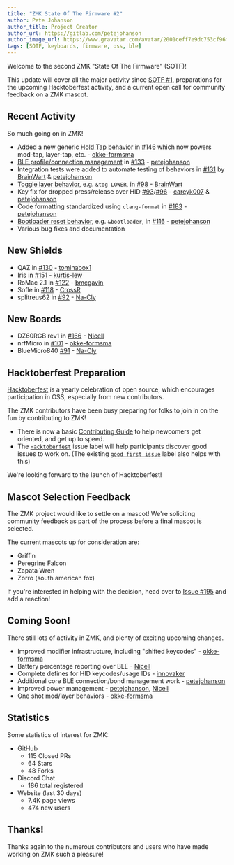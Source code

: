 ```yaml
---
title: "ZMK State Of The Firmware #2"
author: Pete Johanson
author_title: Project Creator
author_url: https://gitlab.com/petejohanson
author_image_url: https://www.gravatar.com/avatar/2001ceff7e9dc753cf96fcb2e6f41110
tags: [SOTF, keyboards, firmware, oss, ble]
---
```


Welcome to the second ZMK "State Of The Firmware" (SOTF)!

This update will cover all the major activity since [SOTF #1](/blog/2020/08/12/zmk-sotf-1), preparations for the upcoming
Hacktoberfest activity, and a current open call for community feedback on a ZMK mascot.

## Recent Activity

So much going on in ZMK!

- Added a new generic [Hold Tap behavior](https://zmkfirmware.dev/docs/behaviors/hold-tap)
  in [#146](https://github.com/zmkfirmware/zmk/pull/146) which now powers mod-tap, layer-tap, etc. - [okke-formsma]
- [BLE profile/connection management](https://zmkfirmware.dev/docs/behaviors/bluetooth)
  in [#133](https://github.com/zmkfirmware/zmk/pull/133) - [petejohanson]
- Integration tests were added to automate testing of behaviors in [#131](https://github.com/zmkfirmware/zmk/pull/131) by [BrainWart] & [petejohanson]
- [Toggle layer behavior](https://zmkfirmware.dev/docs/behaviors/layers#toggle-layer), e.g. `&tog LOWER`, in
  [#98](https://github.com/zmkfirmware/zmk/pull/98) - [BrainWart]
- Key fix for dropped press/release over HID [#93](https://github.com/zmkfirmware/zmk/pull/93)/[#96](https://github.com/zmkfirmware/zmk/pull/96) - [careyk007](https://github.com/careyk007) & [petejohanson]
- Code formatting standardized using `clang-format` in [#183](https://github.com/zmkfirmware/zmk/pull/183) - [petejohanson]
- [Bootloader reset behavior](https://zmkfirmware.dev/docs/behaviors/reset#bootloader-reset), e.g. `&bootloader`, in [#116](https://github.com/zmkfirmware/zmk/pull/116) - [petejohanson]
- Various bug fixes and documentation

## New Shields

- QAZ in [#130](https://github.com/zmkfirmware/zmk/pull/130) - [tominabox1](https://github.com/tominabox1)
- Iris in [#151](https://github.com/zmkfirmware/zmk/pull/151) - [kurtis-lew](https://github.com/kurtis-lew)
- RoMac 2.1 in [#122](https://github.com/zmkfirmware/zmk/pull/122) - [bmcgavin](https://github.com/bmcgavin)
- Sofle in [#118](https://github.com/zmkfirmware/zmk/pull/118) - [CrossR](https://github.com/CrossR)
- splitreus62 in [#92](https://github.com/zmkfirmware/zmk/pull/92) - [Na-Cly](https://github.com/Na-Cly)

## New Boards

- DZ60RGB rev1 in [#166](https://github.com/zmkfirmware/zmk/pull/166) - [Nicell]
- nrfMicro in [#101](https://github.com/zmkfirmware/zmk/pull/101) - [okke-formsma]
- BlueMicro840 [#91](https://github.com/zmkfirmware/zmk/pull/91) - [Na-Cly](https://github.com/Na-Cly)

## Hacktoberfest Preparation

[Hacktoberfest](https://hacktoberfest.digitalocean.com/) is a yearly celebration of open source,
which encourages participation in OSS, especially from new contributors.

The ZMK contributors have been busy preparing for folks to join in on the fun by contributing to
ZMK!

- There is now a basic [Contributing Guide](https://github.com/zmkfirmware/zmk/blob/main/CONTRIBUTING.md) to help newcomers get oriented, and get up to speed.
- The [`Hacktoberfest`](https://github.com/zmkfirmware/zmk/issues?q=is%3Aissue+is%3Aopen+label%3AHacktoberfest)
  issue label will help participants discover good issues to work on.
  (The existing [`good first issue`](https://github.com/zmkfirmware/zmk/issues?q=is%3Aissue+is%3Aopen+label%3A%22good+first+issue%22) label also helps with this)

We're looking forward to the launch of Hacktoberfest!

## Mascot Selection Feedback

The ZMK project would like to settle on a mascot! We're soliciting community feedback as part of
the process before a final mascot is selected.

The current mascots up for consideration are:

- Griffin
- Peregrine Falcon
- Zapata Wren
- Zorro (south american fox)

If you're interested in helping with the decision, head over to [Issue #195](https://github.com/zmkfirmware/zmk/issues/195) and add a reaction!

## Coming Soon!

There still lots of activity in ZMK, and plenty of exciting upcoming changes.

- Improved modifier infrastructure, including "shifted keycodes" - [okke-formsma]
- Battery percentage reporting over BLE - [Nicell]
- Complete defines for HID keycodes/usage IDs - [innovaker](https://github.com/innovaker)
- Additional core BLE connection/bond management work - [petejohanson]
- Improved power management - [petejohanson], [Nicell]
- One shot mod/layer behaviors - [okke-formsma]

## Statistics

Some statistics of interest for ZMK:

- GitHub
  - 115 Closed PRs
  - 64 Stars
  - 48 Forks
- Discord Chat
  - 186 total registered
- Website (last 30 days)
  - 7.4K page views
  - 474 new users

## Thanks!

Thanks again to the numerous contributors and users who have made working on ZMK such a pleasure!

[okke-formsma]: https://github.com/okke-formsma
[nicell]: https://github.com/Nicell
[petejohanson]: https://github.com/petejohanson
[brainwart]: https://github.com/BrainWart
